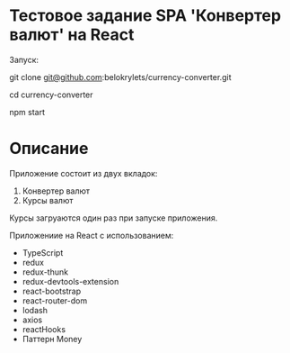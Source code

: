 # Тестовое задание SPA 'Конвертер валют' на React

Запуск:

git clone git@github.com:belokrylets/currency-converter.git

cd currency-converter

npm start

# Описание

Приложение состоит из двух вкладок:
1) Конвертер валют
2) Курсы валют

Курсы загруаются один раз при запуске приложения.

Приложениие на React с использованием:
  - TypeScript
  - redux
  - redux-thunk
  - redux-devtools-extension
  - react-bootstrap
  - react-router-dom
  - lodash
  - axios
  - reactHooks
  - Паттерн Money


